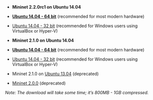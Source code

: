 * **Mininet 2.2.0rc1 on Ubuntu 14.04**

 * **[Ubuntu 14.04 - 64 bit](http://onlab.vicci.org/mininet-vm/tbd)** (recommended for most modern hardware)
 * [Ubuntu 14.04 - 32 bit](http://onlab.vicci.org/mininet-vm/mininet-2.2.0rc1-141205-ubuntu-14.04-server-i386.zip) (recommended for Windows users using VirtualBox or Hyper-V)

* **Mininet 2.1.0 on Ubuntu 14.04**

 * **[Ubuntu 14.04 - 64 bit](http://onlab.vicci.org/mininet-vm/mininet-2.1.0p2-140718-ubuntu-14.04-server-amd64-ovf.zip)** (recommended for most modern hardware)
 * [Ubuntu 14.04 - 32 bit](http://onlab.vicci.org/mininet-vm/mininet-2.1.0p2-140718-ubuntu-14.04-server-i386-ovf.zip) (recommended for Windows users using VirtualBox or Hyper-V)

* Mininet 2.1.0 on [Ubuntu 13.04](https://bitbucket.org/mininet/mininet-vm-images/downloads) (deprecated)

* [Mininet 2.0.0](https://github.com/mininet/mininet/downloads/) (deprecated)

_Note: The download will take some time; it’s 800MB - 1GB compressed._